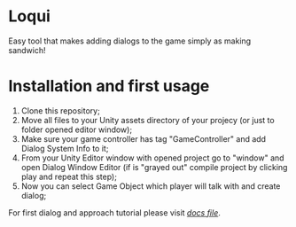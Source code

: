 # Loqui
Easy tool that makes adding dialogs to the game simply as making sandwich!


# Installation and first usage
1. Clone this repository;
2. Move all files to your Unity assets directory of your projecy (or just to folder opened editor window);
3. Make sure your game controller has tag "GameController" and add Dialog System Info to it;
4. From your Unity Editor window with opened project go to "window" and open Dialog Window Editor (if is "grayed out" compile project by clicking play and repeat this step);
5. Now you can select Game Object which player will talk with and create dialog;

For first dialog and approach tutorial please visit [*docs file*](docs/FirstApproach.md).
